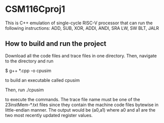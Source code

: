 # CSM116Cproj1
This is C++ emulation of single-cycle RISC-V processor that can run the following instructions: ADD, SUB, XOR, ADDI, ANDI, SRA LW, SW BLT, JALR


## How to build and run the project

Download all the code files and trace files in one directory. Then, navigate to the directory and run

$ g++ *.cpp -o cpusim

to build an executable called cpusim

Then, run 
./cpusim <file-name>

to execute the commands. The trace file name must be one of the 23instMem-*.txt files since they contain the machine code files bytewise in little-endian manner. The output would be (a0,a1) where a0 and a1 are the two most recently updated register values.
